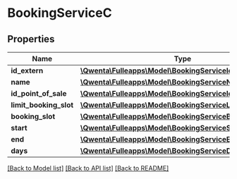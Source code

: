 # BookingServiceC

## Properties
Name | Type | Description | Notes
------------ | ------------- | ------------- | -------------
**id_extern** | [**\Qwenta\Fulleapps\Model\BookingServiceIdExtern**](BookingServiceIdExtern.md) |  | [optional] 
**name** | [**\Qwenta\Fulleapps\Model\BookingServiceName**](BookingServiceName.md) |  | [optional] 
**id_point_of_sale** | [**\Qwenta\Fulleapps\Model\BookingServiceIdPointOfSale**](BookingServiceIdPointOfSale.md) |  | [optional] 
**limit_booking_slot** | [**\Qwenta\Fulleapps\Model\BookingServiceLimitBookingSlot**](BookingServiceLimitBookingSlot.md) |  | [optional] 
**booking_slot** | [**\Qwenta\Fulleapps\Model\BookingServiceBookingSlot**](BookingServiceBookingSlot.md) |  | [optional] 
**start** | [**\Qwenta\Fulleapps\Model\BookingServiceStart**](BookingServiceStart.md) |  | [optional] 
**end** | [**\Qwenta\Fulleapps\Model\BookingServiceEnd**](BookingServiceEnd.md) |  | [optional] 
**days** | [**\Qwenta\Fulleapps\Model\BookingServiceDays**](BookingServiceDays.md) |  | [optional] 

[[Back to Model list]](../../README.md#documentation-for-models) [[Back to API list]](../../README.md#documentation-for-api-endpoints) [[Back to README]](../../README.md)

